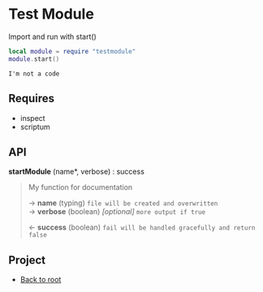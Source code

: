 # Test Module

Import and run with start()
```lua
local module = require "testmodule"
module.start()
```
    I'm not a code


## Requires

+ inspect
+ scriptum

## API

**startModule** (name\*, verbose) : success  

> My function for documentation  
>
> &rarr; **name** (typing) `file will be created and overwritten`  
> &rarr; **verbose** (boolean) *[optional]* `more output if true`  
>
> &larr; **success** (boolean) `fail will be handled gracefully and return false`  

## Project

+ [Back to root](README.md)
